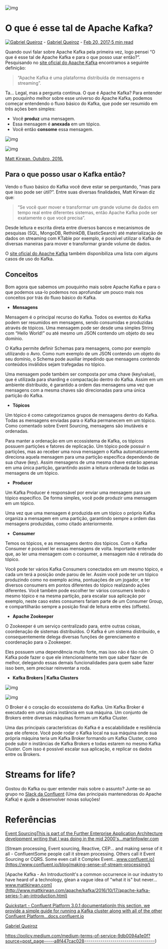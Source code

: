 

![img](https://miro.medium.com/max/1400/1*vuYl6F8MmB5fMyBMXHToHQ.png)

# O que é esse tal de Apache Kafka?

[![Gabriel Queiroz](https://miro.medium.com/fit/c/56/56/1*E9VgOIN_kbTmfKDkzXcIZQ.png)](https://medium.com/@gabrielqueiroz?source=post_page-----a8f447cac028-----------------------------------) - [Gabriel Queiroz](https://medium.com/@gabrielqueiroz?source=post_page-----a8f447cac028-----------------------------------) - [Feb 20, 2017·5 min read](https://medium.com/@gabrielqueiroz/o-que-é-esse-tal-de-apache-kafka-a8f447cac028?source=post_page-----a8f447cac028-----------------------------------)



Quando ouvi falar sobre Apache Kafka pela primeira vez, logo pensei “O que é esse tal de Apache Kafka e para o que posso usar então?”. Pesquisando no [site oficial do Apache Kafka](https://kafka.apache.org/) encontramos a seguinte definição:

> “Apache Kafka é uma plataforma distribuída de mensagens e streaming”.

Ta… Legal, mas a pergunta continua. O que é Apache Kafka? Para entender um pouquinho melhor sobre esse universo do Apache Kafka, podemos começar entendendo o fluxo básico do Kafka, que pode ser resumido em três ações bem simples:

- Você **produz** uma mensagem.
- Essa mensagem é **anexada** em um tópico.
- Você então **consome** essa mensagem.

![img](https://miro.medium.com/max/60/1*q2jYvDNJMS72HgWsOG1f8g.png?q=20)

![img](https://miro.medium.com/max/630/1*q2jYvDNJMS72HgWsOG1f8g.png)

[Matt Kirwan. Outubro, 2016.](http://www.mattkirwan.com/apache/kafka/2016/10/17/apache-kafka-series-1-an-introduction.html)

## Para o que posso usar o Kafka então?

Vendo o fluxo básico do Kafka você deve estar se perguntando, “mas para que isso pode ser útil?”. Entre suas diversas finalidades, Matt Kirwan diz que:

> “Se você quer mover e transformar um grande volume de dados em tempo real entre diferentes sistemas, então Apache Kafka pode ser exatamente o que você precisa”.

Desde leitura e escrita direta entre diversos bancos e mecanismos de pesquisas (SQL, MongoDB, RethinkDB, ElasticSearch) até materialização de dados on streaming com KTable por exemplo, é possível utilizar o Kafka de diversas maneiras para mover e transformar grande volume de dados.

O [site oficial do Apache Kafka](https://kafka.apache.org/uses) também disponibiliza uma lista com alguns casos de uso do Kafka.

## Conceitos

Bom agora que sabemos um pouquinho mais sobre Apache Kafka e para o que podemos usa-lo podemos nos aprofundar um pouco mais nos conceitos por trás do fluxo básico do Kafka.

- **Mensagens**

Mensagem é o principal recurso do Kafka. Todos os eventos do Kafka podem ser resumidos em mensagens, sendo consumidas e produzidas através de tópicos. Uma mensagem pode ser desde uma simples String com “Hello World!” ou até mesmo um JSON contendo um objeto do seu domínio.

O Kafka permite definir Schemas para mensagens, como por exemplo utilizando o Avro. Como num exemplo de um JSON contendo um objeto do seu domínio, o Schema pode auxiliar impedindo que mensagens contendo conteúdos inválidos sejam trafegadas no tópico.

Uma mensagem pode também ser composta por uma chave (key/value), que é utilizada para sharding e compactação dentro do Kafka. Assim em um ambiente distribuído, é garantido a ordem das mensagens uma vez que mensagens com a mesma chaves são direcionadas para uma única partição do Kafka.

- **Tópicos**

Um tópico é como categorizamos grupos de mensagens dentro do Kafka. Todas as mensagens enviadas para o Kafka permanecem em um tópico. Como comentado sobre Event Sourcing, mensagens são imutáveis e ordenadas.

Para manter a ordenação em um ecossistema de Kafka, os tópicos possuem partições e fatores de replicação. Um tópico pode possuir n partições, mas ao receber uma nova mensagem o Kafka automaticamente direciona aquela mensagem para uma partição específica dependendo de sua chave (key). Assim mensagens de uma mesma chave estarão apenas em uma única partição, garantindo assim a leitura ordenada de todas as mensagens de um tópico.

- **Producer**

Um Kafka Producer é responsável por enviar uma mensagem para um tópico específico. De forma simples, você pode produzir uma mensagem em um tópico.

Uma vez que uma mensagem é produzida em um tópico o próprio Kafka organiza a mensagem em uma partição, garantindo sempre a ordem das mensagens produzidas, como citado anteriormente.

- **Consumer**

Temos os tópicos, e as mensagens dentro dos tópicos. Com o Kafka Consumer é possível ler essas mensagens de volta. Importante entender que, ao ler uma mensagem com o consumer, a mensagem não é retirada do tópico.

Você pode ter vários Kafka Consumers conectados em um mesmo tópico, e cada um terá a posição onde parou de ler. Assim você pode ter um tópico produzindo como no exemplo acima, pontuações de um jogador, e ter diversos consumers em pontos diferentes do tópico realizando ações diferentes. Você também pode escolher ter vários consumers lendo o mesmo tópico e na mesma partição, para escalar sua aplicação por exemplo, neste caso estes consumers fariam parte de um Consumer Group, e compartilharão sempre a posição final de leitura entre eles (offsets).

- **Apache Zookeeper**

O Zookeeper é um serviço centralizado para, entre outras coisas, coordenação de sistemas distribuídos. O Kafka é um sistema distribuído, e consequentemente delega diversas funções de gerenciamento e coordenação para o Zookeeper.

Eles possuem uma dependência muito forte, mas isso não é tão ruim. O Kafka pode fazer o que ele intencionalmente tem que saber fazer de melhor, delegando essas demais funcionalidades para quem sabe fazer isso bem, sem precisar reinventar a roda.

- **Kafka Brokers | Kafka Clusters**

![img](https://miro.medium.com/max/60/1*KeK4Ftz3jtRr3pEE1V3oMw.png?q=20)

![img](https://miro.medium.com/max/630/1*KeK4Ftz3jtRr3pEE1V3oMw.png)

O Broker é o coração do ecossistema do Kafka. Um Kafka Broker é executado em uma única instância em sua máquina. Um conjunto de Brokers entre diversas máquinas formam um Kafka Cluster.

Uma das principais características do Kafka é a escalabilidade e resiliência que ele oferece. Você pode rodar o Kafka local na sua máquina onde sua própria máquina teria um Kafka Broker formando um Kafka Cluster, como pode subir n instâncias de Kafka Brokers e todas estarem no mesmo Kafka Cluster. Com isso é possível escalar sua aplicação, e replicar os dados entre os Brokers.

# Streams for life?

Gostou do Kafka ou quer entender mais sobre o assunto? Junte-se ao grupo no [Slack da Confluent](https://slackpass.io/confluentcommunity) (Uma das principais mantenedoras do Apache Kafka) e ajude a desenvolver novas soluções!

# Referências

[Event SourcingThis is part of the Further Enterprise Application Architecture development writing that I was doing in the mid 2000's…martinfowler.com](https://martinfowler.com/eaaDev/EventSourcing.html)

[Stream processing, Event sourcing, Reactive, CEP... and making sense of it all - ConfluentSome people call it stream processing. Others call it Event Sourcing or CQRS. Some even call it Complex Event…www.confluent.io](https://www.confluent.io/blog/making-sense-of-stream-processing/)

[Apache Kafka - An IntroductionIt's a common occurrence in our industry to have heard of a technology, glean a vague idea of "what it is" but never…www.mattkirwan.com](http://www.mattkirwan.com/apache/kafka/2016/10/17/apache-kafka-series-1-an-introduction.html)

[Quickstart - Confluent Platform 3.0.1 documentationIn this section, we provide a simple guide for running a Kafka cluster along with all of the other Confluent Platform…docs.confluent.io](http://docs.confluent.io/3.0.1/cp-docker-images/docs/quickstart.html)

[Gabriel Queiroz](https://medium.com/@gabrielqueiroz?source=post_sidebar--------------------------post_sidebar--------------)

https://policy.medium.com/medium-terms-of-service-9db0094a1e0f?source=post_page-----a8f447cac028-----------------------------------)
